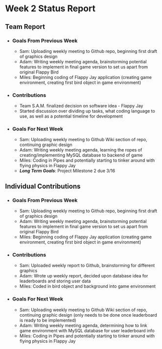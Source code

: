 # __Week 2 Status Report__

## Team Report

* ### Goals From Previous Week
    * Sam: Uploading weekly meeting to Github repo, beginning first draft of graphics design
    * Adam: Writing weekly meeting agenda, brainstorming potential features to implement in final game version to set us apart from original Flappy Bird
    * Miles: Beginning coding of Flappy Jay application (creating game environment, creating first bird object in game environment)


* ### Contributions
    * Team S.A.M. finalized decision on software idea - Flappy Jay
    * Started discussion over dividing up tasks, what coding language to use, as well as a potential timeline for development

* ### Goals For Next Week
    * Sam: Uploading weekly meeting to Github Wiki section of repo, continuing graphic design
    * Adam: Writing weekly meeting agenda, learning the ropes of creating/implementing MySQL database to backend of game
    * Miles: Coding in Pipes and potentially starting to tinker around with flying physics in Flappy Jay
    * **_Long Term Goals_**: Project Milestone 2 due 3/16

## Individual Contributions

* ### Goals From Previous Week
    * Sam: Uploading weekly meeting to Github repo, beginning first draft of graphics design
    * Adam: Writing weekly meeting agenda, brainstorming potential features to implement in final game version to set us apart from original Flappy Bird
    * Miles: Beginning coding of Flappy Jay application (creating game environment, creating first bird object in game environment)

* ### Contributions
    * Sam: Uploaded weekly report to Github, brainstorming for different graphics
    * Adam: Wrote up weekly report, decided upon database idea for leaderboards and storing user data
    * Miles: Coded in bird object and background into game environment

* ### Goals For Next Week
    * Sam: Uploading weekly meeting to Github Wiki section of repo, continuing graphic design (only needs to be done once leaderboard is ready to be implemented)
    * Adam: Writing weekly meeting agenda, determining how to link game environment with MySQL database for user leaderboard info
    * Miles: Coding in Pipes and potentially starting to tinker around with flying physics in Flappy Jay
